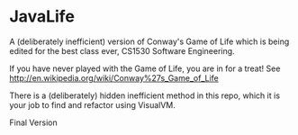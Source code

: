 # JavaLife

A (deliberately inefficient) version of Conway's Game of Life which is being edited for the best class ever, CS1530 Software Engineering.

If you have never played with the Game of Life, you are in for a treat!  See http://en.wikipedia.org/wiki/Conway%27s_Game_of_Life

There is a (deliberately) hidden inefficient method in this repo, which it is your job to find and refactor using VisualVM.


Final Version
